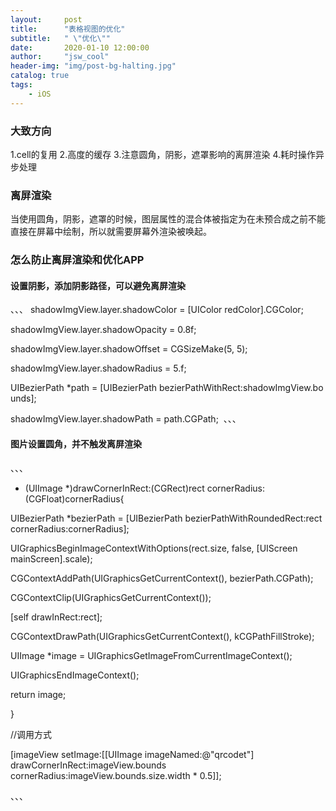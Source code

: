 ```yaml
---
layout:     post
title:      "表格视图的优化"
subtitle:   " \"优化\""
date:       2020-01-10 12:00:00
author:     "jsw_cool"
header-img: "img/post-bg-halting.jpg"
catalog: true
tags:
    - iOS
---
```


### 大致方向

1.cell的复用
2.高度的缓存
3.注意圆角，阴影，遮罩影响的离屏渲染
4.耗时操作异步处理

### 离屏渲染

当使用圆角，阴影，遮罩的时候，图层属性的混合体被指定为在未预合成之前不能直接在屏幕中绘制，所以就需要屏幕外渲染被唤起。

### 怎么防止离屏渲染和优化APP

#### 设置阴影，添加阴影路径，可以避免离屏渲染

、、、
shadowImgView.layer.shadowColor = [UIColor redColor].CGColor;

shadowImgView.layer.shadowOpacity = 0.8f;

shadowImgView.layer.shadowOffset = CGSizeMake(5, 5);

shadowImgView.layer.shadowRadius = 5.f;

UIBezierPath *path = [UIBezierPath bezierPathWithRect:shadowImgView.bounds];              

shadowImgView.layer.shadowPath = path.CGPath; 
、、、

#### 图片设置圆角，并不触发离屏渲染

、、、

- (UIImage *)drawCornerInRect:(CGRect)rect cornerRadius:(CGFloat)cornerRadius{

UIBezierPath *bezierPath = [UIBezierPath bezierPathWithRoundedRect:rect cornerRadius:cornerRadius];

UIGraphicsBeginImageContextWithOptions(rect.size, false, [UIScreen mainScreen].scale);

CGContextAddPath(UIGraphicsGetCurrentContext(), bezierPath.CGPath);

CGContextClip(UIGraphicsGetCurrentContext());

[self drawInRect:rect];

CGContextDrawPath(UIGraphicsGetCurrentContext(), kCGPathFillStroke);

UIImage *image = UIGraphicsGetImageFromCurrentImageContext();

UIGraphicsEndImageContext();

return image;

}  

//调用方式

[imageView setImage:[[UIImage imageNamed:@"qrcodet"] drawCornerInRect:imageView.bounds cornerRadius:imageView.bounds.size.width * 0.5]];

、、、

